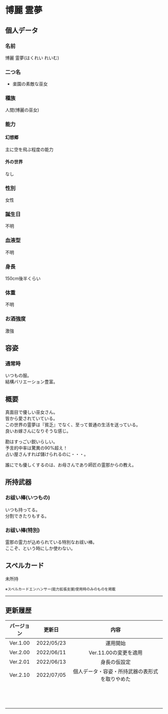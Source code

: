 # 博麗 霊夢

## 個人データ
### 名前
博麗 霊夢(はくれい れいむ)

### 二つ名
- 楽園の素敵な巫女

### 種族
人間(博麗の巫女)

### 能力
#### 幻想郷
主に空を飛ぶ程度の能力

#### 外の世界
なし

### 性別
女性

### 誕生日
不明

### 血液型
不明

### 身長
150cm後半くらい

### 体重
不明

### お酒強度
激強

## 容姿
### 通常時
いつもの服。<br />
結構バリエーション豊富。

## 概要
真面目で優しい巫女さん。<br />
皆から愛されていている。<br />
この世界の霊夢は『貧乏』でなく、至って普通の生活を送っている。<br />
良いお嫁さんになりそうな感じ。<br />

勘はすっごい鋭いらしい。<br />
予言的中率は驚異の90%超え！<br />
占い屋さんすれば儲けられるのに・・・。<br />

誰にでも優しくするのは、お母さんであり師匠の霊那からの教え。

## 所持武器
### お祓い棒(いつもの)
いつも持ってる。<br />
分割できたりもする。

### お祓い棒(特別)
霊那の霊力が込められている特別なお祓い棒。<br />
ここぞ、という時にしか使わない。

## スペルカード
未所持

<sup>
※スペルカードエンハンサー(能力拡張支援)使用時のみのものを掲載
</sup>

***

## 更新履歴
|バージョン|更新日|内容|
|:---:|:---:|:---:|
|Ver.1.00|2022/05/23|運用開始|
|Ver.2.00|2022/06/11|Ver.11.00の変更を適用|
|Ver.2.01|2022/06/13|身長の仮設定|
|Ver.2.10|2022/07/05|個人データ・容姿・所持武器の表形式を取りやめた|
||||
||||
||||
||||
||||
||||
||||
||||
||||
||||
||||
||||
||||

